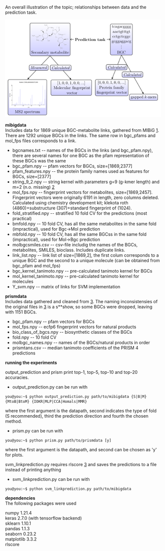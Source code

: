 An overall illustration of the topic; relationships between data and the prediction task. 

![alt txt](https://github.com/minjoks/masters_thesis/blob/main/dataview.png?raw=true)




**mibigdata**  
Includes data for 1869 unique BGC-metabolite links, gathered from MIBiG [1](https://mibig.secondarymetabolites.org/download). There are 1292 unique BGCs in the links. The same row in bgc_pfams and mol_fps files corresponds to a link.


* bgcnames.txt -- names of the BGCs in the links (and bgc_pfam.npy), there are several names for one BGC as the pfam representation of these BGCs was the same 
* bgc_pfam.npy -- pfam vectors for BGCs, size=[1869,2377] 
* pfam_features.npy -- the protein family names used as features for BGCs, size=[2377]
* string_9_2.npy -- string kernel with parameters g=9 (g-kmer length) and m=2 (n.o. missing) [2](https://github.com/QData/FastSK)  
* mol_fps.npy -- fingerprint vectors for metabolites, size=[1869,2457]. Fingerprint vectors were originally 6191 in length, zero columns deleted. Calculated using chemistry development kit; klekota roth (4860)+substructure (307)+standard fingerprint of (1024). 
* fold_stratified.npy -- stratified 10 fold CV for the predictions (most practical)
* bmfold.npy -- 10 fold CV, has all the same metabolites in the same fold (impractical), used for Bgc->Mol prediction
* mbfold.npy --  10 fold CV, has all the same BGCss in the same fold (impractical), used for Mol->Bgc prediction
* molbgcsmiles.csv -- csv-file includig the names of the BGCs, metabolites, SMILES, bioclass. Includes duplicate links. 
* link_list.npy -- link list of size=[1869,2], the first colum corresponds to a unique BGC and the second to a unique molecule (can be obtained from bgc_pfam and mol_fps)
* bgc_kernel_tanimoto.npy -- pre-calculated tanimoto kernel for BGCs 
* mol_kernel_tanimoto.npy -- pre-calculated tanimoto kernel for molecules
* Y_svm.npy -- matrix of links for SVM implementation

**prismdata**  
Includes data gathered and cleaned from [3](https://zenodo.org/record/3985982#.YbjNSJFByV4). The naming inconsistensies of the original files in [3](https://zenodo.org/record/3985982#.YbjNSJFByV4) is a s**show, so some BGCs were dropped, leaving with 1151 BGCs.  

* bgc_pfam.npy -- pfam vectors for BGCs
* mol_fps.npy -- ecfp6 fingerprint vectors for natural products
* bio_class_of_bgcs.npy -- biosynthetic classes of the BGCs
* fold.npy -- 10 fold CV 
* molbgc_names.npy -- names of the BGCs/natural products in order
* prismtans.csv -- median tanimoto coefficients of the PRISM 4 predictions  

**running the experiments**  

output_prediction and prism print top-1, top-5, top-10 and top-20 accuracies.  

* output_prediction.py can be run with 
```console
you@you:~$ python output_prediction.py path/to/mibigdata {S|B|M} {MtoB|BtoM} {IOKR|MLP|CCA|Homals|MMR} 
```

where the first argument is the datapath, second indicates the type of fold (S recommended), third the prediction direction and fourth the chosen method. 

* prism.py can be run with 
```console
you@you:~$ python prism.py path/to/prismdata [y]
```
where the first argument is the datapath, and second can be chosen as 'y' for plots.  


svm_linkprediction.py requires rlscore  [3](https://github.com/aatapa/RLScore) and saves the predictions to a file instead of printing anything
* svm_linkprediction.py can be run with 
```console
you@you:~$ python svm_linkprediction.py path/to/mibigdata
```

**dependencies**  
The following packages were used  

numpy 1.21.4  
keras 2.7.0 (with tensorflow backend)  
sklearn 1.10.1  
pandas 1.1.3  
seaborn 0.23.2  
matplotlib 3.3.2  
rlscore


